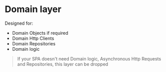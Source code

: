 # Domain layer

Designed for:

- Domain Objects if required
- Domain Http Clients
- Domain Repositories
- Domain logic

> If your SPA doesn't need Domain logic, Asynchronous Http Requests and Repositories, this layer can be dropped
